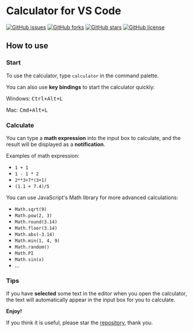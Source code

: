 # Calculator for VS Code

[![GitHub issues](https://img.shields.io/github/issues/xuanzhi33/vscode-calculator?style=flat-square)](https://github.com/xuanzhi33/vscode-calculator/issues)
[![GitHub forks](https://img.shields.io/github/forks/xuanzhi33/vscode-calculator?style=flat-square)](https://github.com/xuanzhi33/vscode-calculator/network)
[![GitHub stars](https://img.shields.io/github/stars/xuanzhi33/vscode-calculator?style=flat-square)](https://github.com/xuanzhi33/vscode-calculator/stargazers)
[![GitHub license](https://img.shields.io/github/license/xuanzhi33/vscode-calculator?style=flat-square)](https://github.com/xuanzhi33/vscode-calculator/blob/master/LICENSE)


## How to use

### Start

To use the calculator, type `calculator` in the command palette.

You can also use **key bindings** to start the calculator quickly:

Windows: <kbd>Ctrl+Alt+L</kbd>

Mac: <kbd>Cmd+Alt+L</kbd>

### Calculate

You can type a **math expression** into the input box to calculate, and the result will be displayed as a **notification**.

Examples of math expression:
- `1 + 1`
- `1 - 1 * 2`
- `2**3+7*(3+1)`
- `(1.1 + 7.4)/5`

You can use JavaScript's Math library for more advanced calculations:
- `Math.sqrt(9)`
- `Math.pow(2, 3)`
- `Math.round(3.14)`
- `Math.floor(3.14)`
- `Math.abs(-3.14)`
- `Math.min(1, 4, 9)`
- `Math.random()`
- `Math.PI`
- `Math.sin(x)`
- ...

### Tips

If you have **selected** some text in the editor when you open the calculator, the text will automatically appear in the input box for you to calculate.



**Enjoy!**

If you think it is useful, please star the [repository](https://github.com/xuanzhi33/vscode-calculator), thank you.